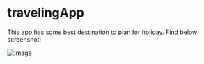 # travelingApp
This app has some best destination to plan for holiday.
Find below screenshot: 

![image](https://user-images.githubusercontent.com/68404906/111522219-1272a900-8780-11eb-8e45-95e6e569b51a.png)
